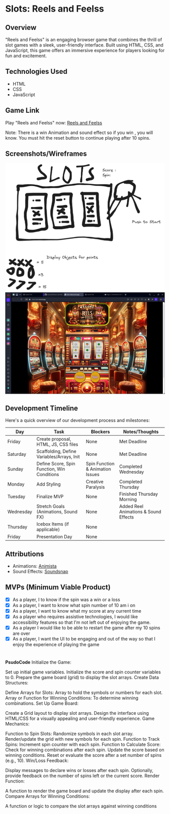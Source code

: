 # Slots: Reels and Feelss

## Overview
"Reels and Feelss" is an engaging browser game that combines the thrill of slot games with a sleek, user-friendly interface. Built using HTML, CSS, and JavaScript, this game offers an immersive experience for players looking for fun and excitement.

## Technologies Used
- HTML
- CSS
- JavaScript

## Game Link
Play "Reels and Feelss" now: [Reels and Feelss](https://slots-beta.vercel.app)

Note: There is a win Animation and sound effect so if you win , you will know.
You must hit the reset button to continue playing after 10 spins.

## Screenshots/Wireframes
![Alt text](Assets/image.png)
![Alt text](<Assets/Reels and Feels IMG.jpg>)
## Development Timeline
Here's a quick overview of our development process and milestones:

| Day         | Task                                       | Blockers                                    | Notes/Thoughts                          |
|-------------|--------------------------------------------|---------------------------------------------|-----------------------------------------|
| Friday      | Create proposal, HTML, JS, CSS files       | None                                        | Met Deadline                            |
| Saturday    | Scaffolding, Define Variables/Arrays, Init | None                                        | Met Deadline                            |
| Sunday      | Define Score, Spin Function, Win Conditions| Spin Function & Animation Issues            | Completed Wednesday                     |
| Monday      | Add Styling                                | Creative Paralysis                          | Completed Thursday                      |
| Tuesday     | Finalize MVP                               | None                                        | Finished Thursday Morning               |
| Wednesday   | Stretch Goals (Animations, Sound FX)       | None                                        | Added Reel Animations & Sound Effects   |
| Thursday    | Icebox Items (if applicable)               | None                                        |                                         |
| Friday      | Presentation Day                           | None                                        |                                         |

## Attributions
- Animations: [Animista](https://animista.net/)
- Sound Effects: [Soundsnap](https://www.soundsnap.com)

## MVPs (Minimum Viable Product)
- [x]  As a player, I to know if the spin was a win or a loss
- [x]  As a player, I want to know what spin number of 10 am i on 
- [x] As a player, I want to know what  my score at any current time
- [x] As a player who requires assistive technologies, I would like accessibility features so that I'm not     left out of enjoying the game.
- [x] As a player I would like to be able to restart the game after my 10 spins are over 
- [x]  As a player, I want the UI to be engaging and out of the way so that I enjoy the experience of playing the game

#
**PsudoCode**
Initialize the Game:

Set up initial game variables.
Initialize the score and spin counter variables to 0.
Prepare the game board (grid) to display the slot arrays.
Create Data Structures:

Define Arrays for Slots: Array to hold the symbols or numbers for each slot.
Array or Function for Winning Conditions: To determine winning combinations.
Set Up Game Board:

Create a Grid layout to display slot arrays.
Design the interface using HTML/CSS for a visually appealing and user-friendly experience.
Game Mechanics:

Function to Spin Slots:
Randomize symbols in each slot array.
Render/update the grid with new symbols for each spin.
Function to Track Spins:
Increment spin counter with each spin.
Function to Calculate Score:
Check for winning combinations after each spin.
Update the score based on winning conditions.
Reset or evaluate the score after a set number of spins (e.g., 10).
Win/Loss Feedback:

Display messages to declare wins or losses after each spin.
Optionally, provide feedback on the number of spins left or the current score.
Render Function:

A function to render the game board and update the display after each spin.
Compare Arrays for Winning Conditions:

A function or logic to compare the slot arrays against winning conditions

